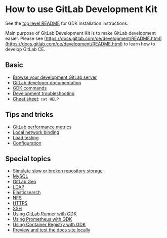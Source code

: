 # How to use GitLab Development Kit

See the [top level README](../../README.md#getting-started) for GDK
installation instructions.

Main purpose of GitLab Development Kit is to make GitLab development easier.
Please see [https://docs.gitlab.com/ce/development/README.html](https://docs.gitlab.com/ce/development/README.html)
to learn how to develop GitLab CE.

## Basic

- [Browse your development GitLab server](browse.md)
- [GitLab developer documentation](https://docs.gitlab.com/ce/development/README.html)
- [GDK commands](gdk_commands.md)
- [Development troubleshooting](troubleshooting.md)
- [Cheat sheet](../../HELP): `cat HELP`

## Tips and tricks

- [GitLab performance metrics](performance_metrics.md)
- [Local network binding](local_network.md)
- [Load testing](load_testing.md)
- [Configuration](configuration.md)

## Special topics

- [Simulate slow or broken repository storage](simulate_storage.md)
- [MySQL](mysql.md)
- [GitLab Geo](geo.md)
- [LDAP](ldap.md)
- [Elasticsearch](elasticsearch.md)
- [NFS](nfs.md)
- [HTTPS](https.md)
- [SSH](ssh.md)
- [Using GitLab Runner with GDK](runner.md)
- [Using Prometheus with GDK](prometheus.md)
- [Using Container Registry with GDK](registry.md)
- [Preview and test the docs site locally](gitlab_docs.md)
